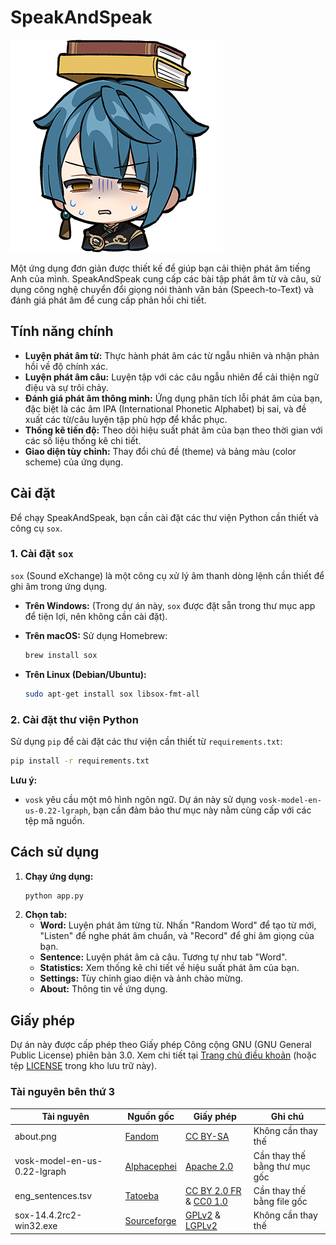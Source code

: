 # SpeakAndSpeak

![Welcome Image](https://raw.githubusercontent.com/nguyenhhoa03/SpeakAndSpeak/refs/heads/main/app/about.png)

Một ứng dụng đơn giản được thiết kế để giúp bạn cải thiện phát âm tiếng Anh của mình. SpeakAndSpeak cung cấp các bài tập phát âm từ và câu, sử dụng công nghệ chuyển đổi giọng nói thành văn bản (Speech-to-Text) và đánh giá phát âm để cung cấp phản hồi chi tiết.

## Tính năng chính

*   **Luyện phát âm từ:** Thực hành phát âm các từ ngẫu nhiên và nhận phản hồi về độ chính xác.
*   **Luyện phát âm câu:** Luyện tập với các câu ngẫu nhiên để cải thiện ngữ điệu và sự trôi chảy.
*   **Đánh giá phát âm thông minh:** Ứng dụng phân tích lỗi phát âm của bạn, đặc biệt là các âm IPA (International Phonetic Alphabet) bị sai, và đề xuất các từ/câu luyện tập phù hợp để khắc phục.
*   **Thống kê tiến độ:** Theo dõi hiệu suất phát âm của bạn theo thời gian với các số liệu thống kê chi tiết.
*   **Giao diện tùy chỉnh:** Thay đổi chủ đề (theme) và bảng màu (color scheme) của ứng dụng.

## Cài đặt

Để chạy SpeakAndSpeak, bạn cần cài đặt các thư viện Python cần thiết và công cụ `sox`.

### 1. Cài đặt `sox`

`sox` (Sound eXchange) là một công cụ xử lý âm thanh dòng lệnh cần thiết để ghi âm trong ứng dụng.

*   **Trên Windows:**
    (Trong dự án này, `sox` được đặt sẵn trong thư mục app để tiện lợi, nên không cần cài đặt).

*   **Trên macOS:**
    Sử dụng Homebrew:
    ```bash
    brew install sox
    ```

*   **Trên Linux (Debian/Ubuntu):**
    ```bash
    sudo apt-get install sox libsox-fmt-all
    ```

### 2. Cài đặt thư viện Python

Sử dụng `pip` để cài đặt các thư viện cần thiết từ `requirements.txt`:

```bash
pip install -r requirements.txt
```

**Lưu ý:**
*   `vosk` yêu cầu một mô hình ngôn ngữ. Dự án này sử dụng `vosk-model-en-us-0.22-lgraph`, bạn cần đảm bảo thư mục này nằm cùng cấp với các tệp mã nguồn.

## Cách sử dụng

1.  **Chạy ứng dụng:**
    ```bash
    python app.py
    ```
2.  **Chọn tab:**
    *   **Word:** Luyện phát âm từng từ. Nhấn "Random Word" để tạo từ mới, "Listen" để nghe phát âm chuẩn, và "Record" để ghi âm giọng của bạn.
    *   **Sentence:** Luyện phát âm cả câu. Tương tự như tab "Word".
    *   **Statistics:** Xem thống kê chi tiết về hiệu suất phát âm của bạn.
    *   **Settings:** Tùy chỉnh giao diện và ảnh chào mừng.
    *   **About:** Thông tin về ứng dụng.

## Giấy phép

Dự án này được cấp phép theo Giấy phép Công cộng GNU (GNU General Public License) phiên bản 3.0. Xem chi tiết tại [Trang chủ điều khoản](https://www.gnu.org/licenses/gpl-3.0.en.html) (hoặc tệp [LICENSE](https://github.com/nguyenhhoa03/SpeakAndSpeak/blob/main/LICENSE) trong kho lưu trữ này).

### Tài nguyên bên thứ 3
| Tài nguyên | Nguồn gốc | Giấy phép | Ghi chú |
|------------|-----------|-----------|---------|
| about.png | [Fandom](https://genshin-impact.fandom.com/wiki/Chat/Gallery) | [CC BY-SA](https://www.fandom.com/licensing) | Không cần thay thế |
| vosk-model-en-us-0.22-lgraph | [Alphacephei](https://alphacephei.com/vosk/models/vosk-model-en-us-0.22-lgraph.zip) | [Apache 2.0](https://www.apache.org/licenses/LICENSE-2.0) | Cần thay thế bằng thư mục gốc |
| eng_sentences.tsv | [Tatoeba](https://downloads.tatoeba.org/exports/per_language/eng/eng_sentences.tsv.bz2) | [CC BY 2.0 FR](https://creativecommons.org/licenses/by/2.0/fr/) & [CC0 1.0](https://creativecommons.org/publicdomain/zero/1.0/) | Cần thay thế bằng file gốc |
| sox-14.4.2rc2-win32.exe | [Sourceforge](https://sourceforge.net/projects/sox/) | [GPLv2](https://www.gnu.org/licenses/old-licenses/gpl-2.0.html) & [LGPLv2](https://www.gnu.org/licenses/old-licenses/lgpl-2.0.html) | Không cần thay thế |
